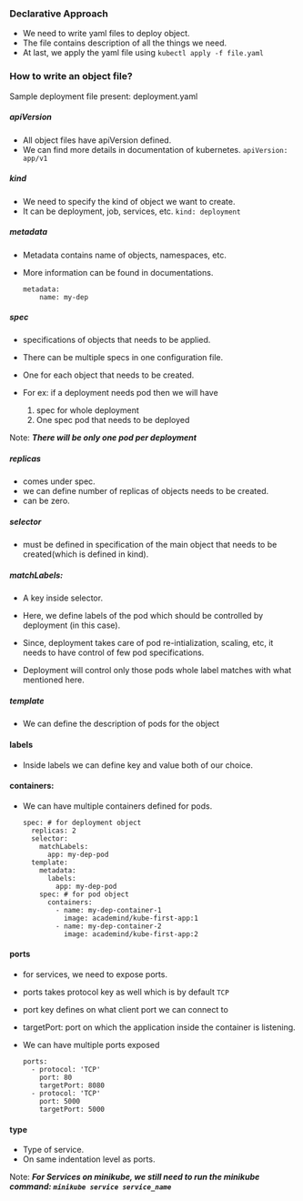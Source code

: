 ### Declarative Approach

- We need to write yaml files to deploy object.
- The file contains description of all the things we need.
- At last, we apply the yaml file using `kubectl apply -f file.yaml`

### How to write an object file?

Sample deployment file present: deployment.yaml

##### apiVersion

- All object files have apiVersion defined.
- We can find more details in documentation of kubernetes.
    `apiVersion: app/v1`

##### kind

- We need to specify the kind of object we want to create.
- It can be deployment, job, services, etc.
    `kind: deployment`

##### metadata

- Metadata contains name of objects, namespaces, etc.
- More information can be found in documentations.

    ```
    metadata:
        name: my-dep
    ```

##### spec

- specifications of objects that needs to be applied.
- There can be multiple specs in one configuration file.

- One for each object that needs to be created.
- For ex: if a deployment needs pod then we will have 
    1. spec for whole deployment
    2. One spec pod that needs to be deployed

Note: ***There will be only one pod per deployment***

##### replicas

- comes under spec.
- we can define number of replicas of objects needs to be created.
- can be zero.

##### selector

- must be defined in specification of the main object that needs to be created(which is defined in kind).

##### matchLabels:

- A key inside selector.
- Here, we define labels of the pod which should be controlled by deployment (in this case).
- Since, deployment takes care of pod re-intialization, scaling, etc, it needs to have control of few pod specifications.

- Deployment will control only those pods whole label matches with what mentioned here.

##### template

- We can define the description of pods for the object


#### labels

- Inside labels we can define key and value both of our choice.

#### containers:

- We can have multiple containers defined for pods.

    ```
    spec: # for deployment object
      replicas: 2
      selector:
        matchLabels:
          app: my-dep-pod
      template:
        metadata:
          labels:
            app: my-dep-pod
        spec: # for pod object
          containers:
            - name: my-dep-container-1
              image: academind/kube-first-app:1 
            - name: my-dep-container-2
              image: academind/kube-first-app:2
    ```

#### ports

- for services, we need to expose ports.
- ports takes protocol key as well which is by default `TCP`
- port key defines on what client port we can connect to
- targetPort: port on which the application inside the container is listening.

- We can have multiple ports exposed

  ```
  ports:
    - protocol: 'TCP'
      port: 80
      targetPort: 8080
    - protocol: 'TCP'
      port: 5000
      targetPort: 5000
  ```

#### type

- Type of service.
- On same indentation level as ports.

Note: ***For Services on minikube, we still need to run the minikube command: `minikube service service_name`***